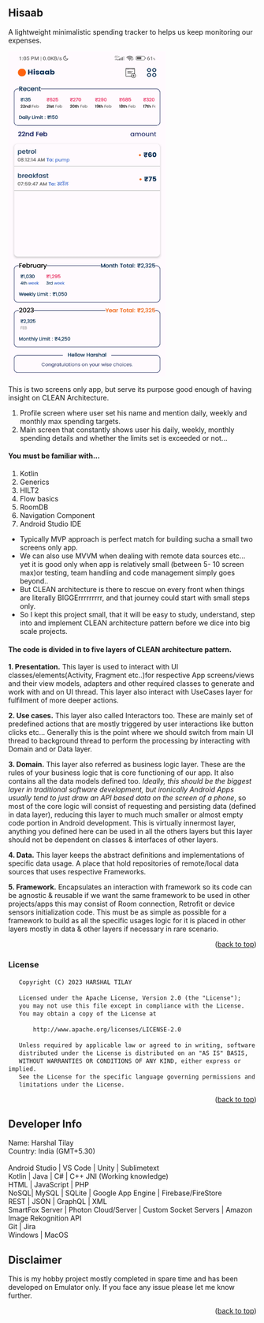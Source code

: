 <!-- PROJECT LOGO -->
<a name="readme-top"></a>

## Hisaab
 <p align="left">
A lightweight minimalistic spending tracker to helps us keep monitoring our expenses.
 </p>

 <a href="https://github.com/harshaltilay/Hisaab">
    <img src="hisaab.jpg" alt="Logo" width="320" height="660">
  </a>

This is two screens only app, but serve its purpose good enough of having insight on CLEAN Architecture.
1) Profile screen where user set his name and mention daily, weekly and monthly max spending targets. 
2) Main screen that constantly shows user his daily, weekly, monthly spending details and whether the limits set is exceeded or not...

#### You must be familiar with...

1) Kotlin
2) Generics
3) HILT2
4) Flow basics
5) RoomDB
6) Navigation Component
7) Android Studio IDE


* Typically MVP approach is perfect match for building sucha a small two screens only app.
* We can also use MVVM when dealing with remote data sources etc... yet it is good only when app is relatively small (between 5- 10 screen max)or testing, team handling and code management simply goes beyond..
* But CLEAN architecture is there to rescue on every front when things are literally BIGGErrrrrrrrr, and that journey could start with small steps only.
* So I kept this project small, that it will be easy to study, understand, step into and implement CLEAN architecture pattern before we dice into big scale projects.

#### The code is divided in to five layers of CLEAN architecture pattern.


<b>1. Presentation.</b> This layer is used to interact with UI classes/elements(Activity, Fragment etc..)for respective App screens/views and their view models, adapters and other required classes to generate and work with and on UI thread. This layer also interact with UseCases layer for fulfilment of more deeper actions.

<b>2. Use cases.</b> This layer also called Interactors too. These are mainly set of predefined actions that are mostly triggered by user interactions like button clicks etc... Generally this is the point where we should switch from main UI thread to background thread to perform the processing by interacting with Domain and or Data layer.

<b>3. Domain.</b> This layer also referred as business logic layer. These are the rules of your business logic that is core functioning of our app. It also contains all the data models defined too. <i>Ideally, this should be the biggest layer in traditional software development, but ironically Android Apps usually tend to just draw an API based data on the screen of a phone</i>, so most of the core logic will consist of requesting and persisting data (defined in data layer), reducing this layer to much much smaller or almost empty code portion in Android development. This is virtually innermost layer, anything you defined here can be used in all the others layers but this layer should not be dependent on classes & interfaces of other layers.

<b>4. Data.</b> This layer keeps the abstract definitions and implementations of specific data usage. A place that hold repositories of remote/local data sources that uses respective Frameworks.

<b>5. Framework.</b> Encapsulates an interaction with framework so its code can be agnostic & reusable if we want the same framework to be used in other projects/apps this may consist of Room connection, Retrofit or device sensors initialization code. This must be as simple as possible for a framework to build as all the specific usages logic for it is placed in other layers mostly in data & other layers if necessary in rare scenario.

<p align="right">(<a href="#readme-top">back to top</a>)</p>

### License
```
   Copyright (C) 2023 HARSHAL TILAY

   Licensed under the Apache License, Version 2.0 (the "License");
   you may not use this file except in compliance with the License.
   You may obtain a copy of the License at

       http://www.apache.org/licenses/LICENSE-2.0

   Unless required by applicable law or agreed to in writing, software
   distributed under the License is distributed on an "AS IS" BASIS,
   WITHOUT WARRANTIES OR CONDITIONS OF ANY KIND, either express or implied.
   See the License for the specific language governing permissions and
   limitations under the License.
```
<p align="right">(<a href="#readme-top">back to top</a>)</p>



<!-- CONTACT -->
## Developer Info
Name: Harshal Tilay</br>
Country: India (GMT+5.30)</br></br>
Android Studio | VS Code | Unity | Sublimetext</br>
Kotlin | Java | C# | C++ JNI (Working knowledge)</br>
HTML | JavaScript | PHP <br>
NoSQL| MySQL | SQLite | Google App Engine | Firebase/FireStore</br>
REST | JSON | GraphQL | XML</br>
SmartFox Server | Photon Cloud/Server | Custom Socket Servers | Amazon Image Rekognition API</br>
Git | Jira</br>
Windows | MacOS</br>


## Disclaimer
This is my hobby project mostly completed in spare time and has been developed on Emulator only. If you face any issue please let me know further.


<p align="right">(<a href="#readme-top">back to top</a>)</p>


